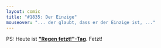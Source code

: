 ```yaml
---
layout: comic
title: "#1835: Der Einzige"
mouseover: "... der glaubt, dass er der Einzige ist, ..."
---
```


PS:
Heute ist <a href="http://www.fonflatter.de/kalender"><strong>"Regen fetzt!"-Tag</strong></a>. Fetzt!
